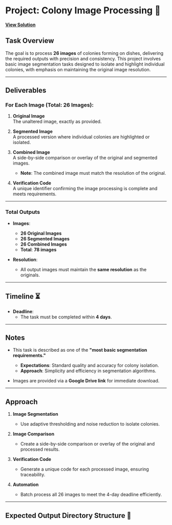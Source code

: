# Project: Colony Image Processing 🚀  
**[View Solution](https://github.com/zufichris/colony-vision/blob/main/solution.md)**

## Task Overview  
The goal is to process **26 images** of colonies forming on dishes, delivering the required outputs with precision and consistency. This project involves basic image segmentation tasks designed to isolate and highlight individual colonies, with emphasis on maintaining the original image resolution.

---

## Deliverables  

### For Each Image (Total: 26 Images):  

1. **Original Image**  
   The unaltered image, exactly as provided.  

2. **Segmented Image**  
   A processed version where individual colonies are highlighted or isolated.  

3. **Combined Image**  
   A side-by-side comparison or overlay of the original and segmented images.  
   - **Note**: The combined image must match the resolution of the original.  

4. **Verification Code**  
   A unique identifier confirming the image processing is complete and meets requirements.  

---

### Total Outputs  

- **Images**:  
  - **26 Original Images**  
  - **26 Segmented Images**  
  - **26 Combined Images**  
  - **Total**: **78 images**  

- **Resolution**:  
  - All output images must maintain the **same resolution** as the originals.  

---

## Timeline ⏳  

- **Deadline**:  
  - The task must be completed within **4 days**.  

---

## Notes  

- This task is described as one of the **"most basic segmentation requirements."**  
  - **Expectations**: Standard quality and accuracy for colony isolation.  
  - **Approach**: Simplicity and efficiency in segmentation algorithms.  

- Images are provided via a **Google Drive link** for immediate download.  

---

## Approach  

1. **Image Segmentation**  
   - Use adaptive thresholding and noise reduction to isolate colonies.  

2. **Image Comparison**  
   - Create a side-by-side comparison or overlay of the original and processed results.  

3. **Verification Code**  
   - Generate a unique code for each processed image, ensuring traceability.  

4. **Automation**  
   - Batch process all 26 images to meet the 4-day deadline efficiently.  

---

## Expected Output Directory Structure 📂  

